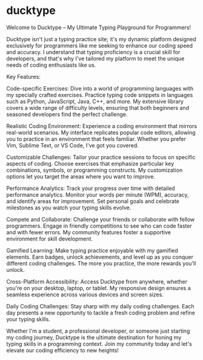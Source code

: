 # ducktype

Welcome to Ducktype – My Ultimate Typing Playground for Programmers!

Ducktype isn't just a typing practice site; it's my dynamic platform designed exclusively for programmers like me seeking to enhance our coding speed and accuracy. I understand that typing proficiency is a crucial skill for developers, and that's why I've tailored my platform to meet the unique needs of coding enthusiasts like us.

Key Features:

Code-specific Exercises:
Dive into a world of programming languages with my specially crafted exercises. Practice typing code snippets in languages such as Python, JavaScript, Java, C++, and more. My extensive library covers a wide range of difficulty levels, ensuring that both beginners and seasoned developers find the perfect challenge.

Realistic Coding Environment:
Experience a coding environment that mirrors real-world scenarios. My interface replicates popular code editors, allowing you to practice in an environment that feels familiar. Whether you prefer Vim, Sublime Text, or VS Code, I've got you covered.

Customizable Challenges:
Tailor your practice sessions to focus on specific aspects of coding. Choose exercises that emphasize particular key combinations, symbols, or programming constructs. My customization options let you target the areas where you want to improve.

Performance Analytics:
Track your progress over time with detailed performance analytics. Monitor your words per minute (WPM), accuracy, and identify areas for improvement. Set personal goals and celebrate milestones as you watch your typing skills evolve.

Compete and Collaborate:
Challenge your friends or collaborate with fellow programmers. Engage in friendly competitions to see who can code faster and with fewer errors. My community features foster a supportive environment for skill development.

Gamified Learning:
Make typing practice enjoyable with my gamified elements. Earn badges, unlock achievements, and level up as you conquer different coding challenges. The more you practice, the more rewards you'll unlock.

Cross-Platform Accessibility:
Access Ducktype from anywhere, whether you're on your desktop, laptop, or tablet. My responsive design ensures a seamless experience across various devices and screen sizes.

Daily Coding Challenges:
Stay sharp with my daily coding challenges. Each day presents a new opportunity to tackle a fresh coding problem and refine your typing skills.

Whether I'm a student, a professional developer, or someone just starting my coding journey, Ducktype is the ultimate destination for honing my typing skills in a programming context. Join my community today and let's elevate our coding efficiency to new heights!
